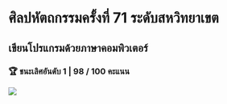 # ศิลปหัตถกรรมครั้งที่ 71 ระดับสหวิทยาเขต
## เขียนโปรแกรมด้วยภาษาคอมพิวเตอร์ 
### 🏆 ชนะเลิศอันดับ 1 | 98 / 100 คะแนน
![](https://github.com/KiwwyIsDev/Art71/blob/main/Images/Image1.png)
